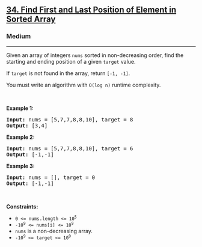 <h2><a href="https://leetcode.com/problems/find-first-and-last-position-of-element-in-sorted-array/">34. Find First and Last Position of Element in Sorted Array</a></h2><h3>Medium</h3><hr><div style="user-select: auto;"><p style="user-select: auto;">Given an array of integers <code style="user-select: auto;">nums</code> sorted in non-decreasing order, find the starting and ending position of a given <code style="user-select: auto;">target</code> value.</p>

<p style="user-select: auto;">If <code style="user-select: auto;">target</code> is not found in the array, return <code style="user-select: auto;">[-1, -1]</code>.</p>

<p style="user-select: auto;">You must&nbsp;write an algorithm with&nbsp;<code style="user-select: auto;">O(log n)</code> runtime complexity.</p>

<p style="user-select: auto;">&nbsp;</p>
<p style="user-select: auto;"><strong style="user-select: auto;">Example 1:</strong></p>
<pre style="user-select: auto;"><strong style="user-select: auto;">Input:</strong> nums = [5,7,7,8,8,10], target = 8
<strong style="user-select: auto;">Output:</strong> [3,4]
</pre><p style="user-select: auto;"><strong style="user-select: auto;">Example 2:</strong></p>
<pre style="user-select: auto;"><strong style="user-select: auto;">Input:</strong> nums = [5,7,7,8,8,10], target = 6
<strong style="user-select: auto;">Output:</strong> [-1,-1]
</pre><p style="user-select: auto;"><strong style="user-select: auto;">Example 3:</strong></p>
<pre style="user-select: auto;"><strong style="user-select: auto;">Input:</strong> nums = [], target = 0
<strong style="user-select: auto;">Output:</strong> [-1,-1]
</pre>
<p style="user-select: auto;">&nbsp;</p>
<p style="user-select: auto;"><strong style="user-select: auto;">Constraints:</strong></p>

<ul style="user-select: auto;">
	<li style="user-select: auto;"><code style="user-select: auto;">0 &lt;= nums.length &lt;= 10<sup style="user-select: auto;">5</sup></code></li>
	<li style="user-select: auto;"><code style="user-select: auto;">-10<sup style="user-select: auto;">9</sup>&nbsp;&lt;= nums[i]&nbsp;&lt;= 10<sup style="user-select: auto;">9</sup></code></li>
	<li style="user-select: auto;"><code style="user-select: auto;">nums</code> is a non-decreasing array.</li>
	<li style="user-select: auto;"><code style="user-select: auto;">-10<sup style="user-select: auto;">9</sup>&nbsp;&lt;= target&nbsp;&lt;= 10<sup style="user-select: auto;">9</sup></code></li>
</ul>
</div>